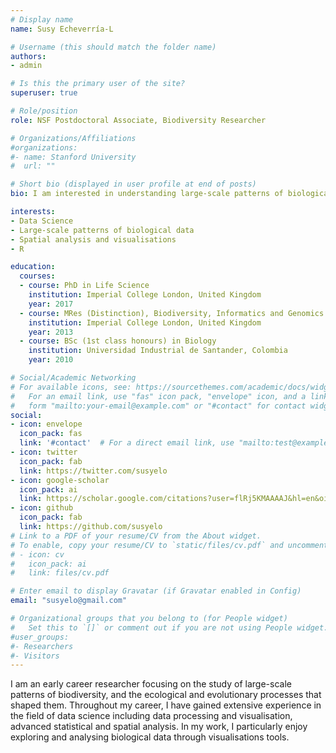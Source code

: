 ```yaml
---
# Display name
name: Susy Echeverría-L

# Username (this should match the folder name)
authors:
- admin

# Is this the primary user of the site?
superuser: true

# Role/position
role: NSF Postdoctoral Associate, Biodiversity Researcher

# Organizations/Affiliations
#organizations:
#- name: Stanford University
#  url: ""

# Short bio (displayed in user profile at end of posts)
bio: I am interested in understanding large-scale patterns of biological data using computational tools.

interests:
- Data Science
- Large-scale patterns of biological data
- Spatial analysis and visualisations
- R

education:
  courses:
  - course: PhD in Life Science
    institution: Imperial College London, United Kingdom
    year: 2017
  - course: MRes (Distinction), Biodiversity, Informatics and Genomics
    institution: Imperial College London, United Kingdom
    year: 2013
  - course: BSc (1st class honours) in Biology
    institution: Universidad Industrial de Santander, Colombia
    year: 2010

# Social/Academic Networking
# For available icons, see: https://sourcethemes.com/academic/docs/widgets/#icons
#   For an email link, use "fas" icon pack, "envelope" icon, and a link in the
#   form "mailto:your-email@example.com" or "#contact" for contact widget.
social:
- icon: envelope
  icon_pack: fas
  link: '#contact'  # For a direct email link, use "mailto:test@example.org".
- icon: twitter
  icon_pack: fab
  link: https://twitter.com/susyelo
- icon: google-scholar
  icon_pack: ai
  link: https://scholar.google.com/citations?user=flRj5KMAAAAJ&hl=en&oi=ao
- icon: github
  icon_pack: fab
  link: https://github.com/susyelo
# Link to a PDF of your resume/CV from the About widget.
# To enable, copy your resume/CV to `static/files/cv.pdf` and uncomment the lines below.  
# - icon: cv
#   icon_pack: ai
#   link: files/cv.pdf

# Enter email to display Gravatar (if Gravatar enabled in Config)
email: "susyelo@gmail.com"

# Organizational groups that you belong to (for People widget)
#   Set this to `[]` or comment out if you are not using People widget.  
#user_groups:
#- Researchers
#- Visitors
---
```


I am an early career researcher focusing on the study of large-scale patterns of biodiversity, and
the ecological and evolutionary processes that shaped them. Throughout my career, I have gained extensive experience in the field of data science including data processing and
visualisation, advanced statistical and spatial analysis. In my work, I particularly enjoy exploring and
analysing biological data through visualisations tools.

